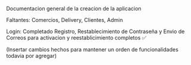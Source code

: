 Documentacion general de la creacion de la aplicacion

Faltantes: Comercios, Delivery, Clientes, Admin

Login: Completado 
Registro, Restablecimiento de Contraseña y Envio de Correos para activacion y reestablicimiento completos ✅

(Insertar cambios hechos para mantener un orden de funcionalidades todavia por agregar)

